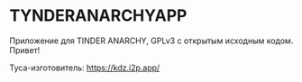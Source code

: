 # TYNDERANARCHYAPP
Приложение для TINDER ANARCHY, GPLv3 с открытым исходным кодом. Привет!

Туса-изготовитель: https://kdz.i2p.app/
